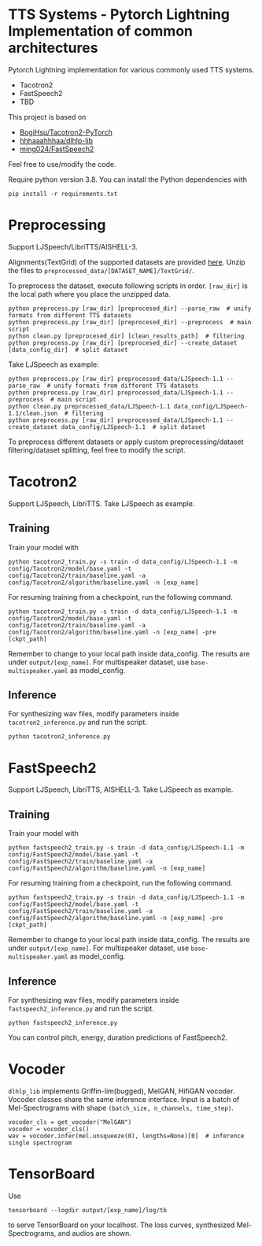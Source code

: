 # TTS Systems - Pytorch Lightning Implementation of common architectures

Pytorch Lightning implementation for various commonly used TTS systems.

- Tacotron2
- FastSpeech2
- TBD

This project is based on
- [BogiHsu/Tacotron2-PyTorch](https://github.com/BogiHsu/Tacotron2-PyTorch
)
- [hhhaaahhhaa/dlhlp-lib](https://github.com/hhhaaahhhaa/dlhlp-lib)
- [ming024/FastSpeech2](https://github.com/ming024/FastSpeech2)

Feel free to use/modify the code.

Require python version 3.8. You can install the Python dependencies with
```
pip install -r requirements.txt
```
# Preprocessing

Support LJSpeech/LibriTTS/AISHELL-3.


Alignments(TextGrid) of the supported datasets are provided [here](https://drive.google.com/drive/folders/1OyEh823slo4Taw9A-zlC9ruS45hz8Y81?usp=sharing). Unzip the files to ``preprocessed_data/[DATASET_NAME]/TextGrid/``.

To preprocess the dataset, execute following scripts in order. ``[raw_dir]`` is the local path where you place the unzipped data.

```python=
python preprocess.py [raw_dir] [preprocesed_dir] --parse_raw  # unify formats from different TTS datasets
python preprocess.py [raw_dir] [preprocesed_dir] --preprocess  # main script
python clean.py [preprocesed_dir] [clean_results_path]  # filtering
python preprocess.py [raw_dir] [preprocesed_dir] --create_dataset [data_config_dir]  # split dataset
```

Take LJSpeech as example:
```python=
python preprocess.py [raw_dir] preprocessed_data/LJSpeech-1.1 --parse_raw  # unify formats from different TTS datasets
python preprocess.py [raw_dir] preprocessed_data/LJSpeech-1.1 --preprocess  # main script
python clean.py preprocessed_data/LJSpeech-1.1 data_config/LJSpeech-1.1/clean.json  # filtering
python preprocess.py [raw_dir] preprocessed_data/LJSpeech-1.1 --create_dataset data_config/LJSpeech-1.1  # split dataset
```

To preprocess different datasets or apply custom preprocessing/dataset filtering/dataset splitting, feel free to modify the script.

# Tacotron2

Support LJSpeech, LibriTTS. Take LJSpeech as example.

## Training

Train your model with

```
python tacotron2_train.py -s train -d data_config/LJSpeech-1.1 -m config/Tacotron2/model/base.yaml -t config/Tacotron2/train/baseline.yaml -a config/Tacotron2/algorithm/baseline.yaml -n [exp_name]
```

For resuming training from a checkpoint, run the following command.

```
python tacotron2_train.py -s train -d data_config/LJSpeech-1.1 -m config/Tacotron2/model/base.yaml -t config/Tacotron2/train/baseline.yaml -a config/Tacotron2/algorithm/baseline.yaml -n [exp_name] -pre [ckpt_path]
```

Remember to change to your local path inside data_config. The results are under ``output/[exp_name]``. For multispeaker dataset, use ``base-multispeaker.yaml`` as model_config.

## Inference

For synthesizing wav files, modify parameters inside ``tacotron2_inference.py`` and run the script.
```
python tacotron2_inference.py
```

# FastSpeech2

Support LJSpeech, LibriTTS, AISHELL-3. Take LJSpeech as example.

## Training

Train your model with

```
python fastspeech2_train.py -s train -d data_config/LJSpeech-1.1 -m config/FastSpeech2/model/base.yaml -t config/FastSpeech2/train/baseline.yaml -a config/FastSpeech2/algorithm/baseline.yaml -n [exp_name]
```

For resuming training from a checkpoint, run the following command.

```
python fastspeech2_train.py -s train -d data_config/LJSpeech-1.1 -m config/FastSpeech2/model/base.yaml -t config/FastSpeech2/train/baseline.yaml -a config/FastSpeech2/algorithm/baseline.yaml -n [exp_name] -pre [ckpt_path]
```

Remember to change to your local path inside data_config. The results are under ``output/[exp_name]``. For multispeaker dataset, use ``base-multispeaker.yaml`` as model_config.

## Inference

For synthesizing wav files, modify parameters inside ``fastspeech2_inference.py`` and run the script.
```
python fastspeech2_inference.py
```
You can control pitch, energy, duration predictions of FastSpeech2.

# Vocoder

``dlhlp_lib`` implements Griffin-lim(bugged), MelGAN, HifiGAN vocoder. Vocoder classes share the same inference interface. Input is a batch of Mel-Spectrograms with shape ``(batch_size, n_channels, time_step)``.

```python=
vocoder_cls = get_vocoder("MelGAN")
vocoder = vocoder_cls()
wav = vocoder.infer(mel.unsqueeze(0), lengths=None)[0]  # inference single spectrogram
```


# TensorBoard

Use
```
tensorboard --logdir output/[exp_name]/log/tb
```
to serve TensorBoard on your localhost.
The loss curves, synthesized Mel-Spectrograms, and audios are shown.

